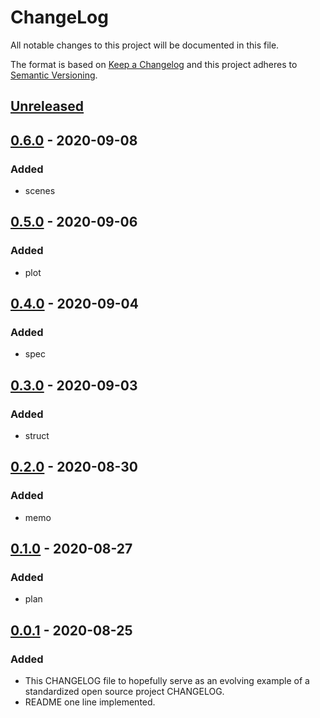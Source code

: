 # ChangeLog
All notable changes to this project will be documented in this file.

The format is based on [Keep a Changelog](http://keepachangelog.com/en/1.0.0/)
and this project adheres to [Semantic Versioning](http://semver.org/spec/v2.0.0.html).

## [Unreleased]

## [0.6.0] - 2020-09-08
### Added
- scenes

## [0.5.0] - 2020-09-06
### Added
- plot

## [0.4.0] - 2020-09-04
### Added
- spec

## [0.3.0] - 2020-09-03
### Added
- struct

## [0.2.0] - 2020-08-30
### Added
- memo

## [0.1.0] - 2020-08-27
### Added
- plan

## [0.0.1] - 2020-08-25
### Added
- This CHANGELOG file to hopefully serve as an evolving example of a standardized open source project CHANGELOG.
- README one line implemented.

[Unreleased]: https://github.com/My-Novel-Management/m132-outcast/compare/v0.6.0...HEAD
[0.6.0]: https://github.com/My-Novel-Management/m132-outcast/releases/v0.6.0
[0.5.0]: https://github.com/My-Novel-Management/m132-outcast/releases/v0.5.0
[0.4.0]: https://github.com/My-Novel-Management/m132-outcast/releases/v0.4.0
[0.3.0]: https://github.com/My-Novel-Management/m132-outcast/releases/v0.3.0
[0.2.0]: https://github.com/My-Novel-Management/m132-outcast/releases/v0.2.0
[0.1.0]: https://github.com/My-Novel-Management/m132-outcast/releases/v0.1.0
[0.0.1]: https://github.com/My-Novel-Management/m132-outcast/releases/v0.0.1
